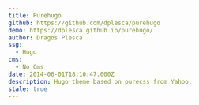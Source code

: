 ```yaml
---
title: Purehugo
github: https://github.com/dplesca/purehugo
demo: https://dplesca.github.io/purehugo/
author: Dragos Plesca
ssg:
  - Hugo
cms:
  - No Cms
date: 2014-06-01T18:10:47.000Z
description: Hugo theme based on purecss from Yahoo.
stale: true
---
```


